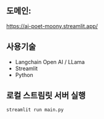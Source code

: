 ## 도메인:
https://ai-poet-moony.streamlit.app/

## 사용기술

* Langchain Open AI / LLama
* Streamlit
* Python

## 로컬 스트림릿 서버 실행
```bash
streamlit run main.py
```